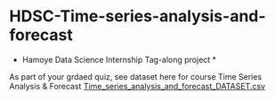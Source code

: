 # HDSC-Time-series-analysis-and-forecast
* Hamoye Data Science Internship Tag-along project *

As part of your grdaed quiz, see dataset here for course Time Series Analysis & Forecast
[Time_series_analysis_and_forecast_DATASET.csv](https://github.com/HamoyeHQ/HDSC-Time-series-analysis-and-forecast/files/7768846/Time_series_analysis_and_forecast_DATASET.csv)
